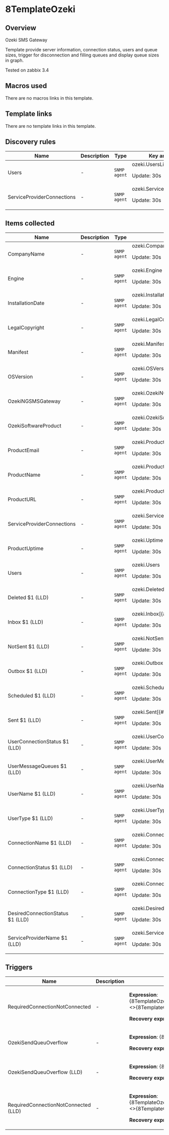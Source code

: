 # 8TemplateOzeki

## Overview

Ozeki SMS Gateway


Template provide server information, connection status, users and queue sizes, trigger for disconnection and filling queues and display queue sizes in graph.


Tested on zabbix 3.4



## Macros used

There are no macros links in this template.

## Template links

There are no template links in this template.

## Discovery rules

|Name|Description|Type|Key and additional info|
|----|-----------|----|----|
|Users|<p>-</p>|`SNMP agent`|ozeki.UsersList<p>Update: 30s</p>|
|ServiceProviderConnections|<p>-</p>|`SNMP agent`|ozeki.ServiceProviderConnectionsList<p>Update: 30s</p>|
## Items collected

|Name|Description|Type|Key and additional info|
|----|-----------|----|----|
|CompanyName|<p>-</p>|`SNMP agent`|ozeki.CompanyName<p>Update: 30s</p>|
|Engine|<p>-</p>|`SNMP agent`|ozeki.Engine<p>Update: 30s</p>|
|InstallationDate|<p>-</p>|`SNMP agent`|ozeki.InstallationDate<p>Update: 30s</p>|
|LegalCopyright|<p>-</p>|`SNMP agent`|ozeki.LegalCopyright<p>Update: 30s</p>|
|Manifest|<p>-</p>|`SNMP agent`|ozeki.Manifest<p>Update: 30s</p>|
|OSVersion|<p>-</p>|`SNMP agent`|ozeki.OSVersion<p>Update: 30s</p>|
|OzekiNGSMSGateway|<p>-</p>|`SNMP agent`|ozeki.OzekiNGSMSGateway<p>Update: 30s</p>|
|OzekiSoftwareProduct|<p>-</p>|`SNMP agent`|ozeki.OzekiSoftwareProduct<p>Update: 30s</p>|
|ProductEmail|<p>-</p>|`SNMP agent`|ozeki.ProductEmail<p>Update: 30s</p>|
|ProductName|<p>-</p>|`SNMP agent`|ozeki.ProductName<p>Update: 30s</p>|
|ProductURL|<p>-</p>|`SNMP agent`|ozeki.ProductURL<p>Update: 30s</p>|
|ServiceProviderConnections|<p>-</p>|`SNMP agent`|ozeki.ServiceProviderConnections<p>Update: 30s</p>|
|ProductUptime|<p>-</p>|`SNMP agent`|ozeki.Uptime<p>Update: 30s</p>|
|Users|<p>-</p>|`SNMP agent`|ozeki.Users<p>Update: 30s</p>|
|Deleted $1 (LLD)|<p>-</p>|`SNMP agent`|ozeki.Deleted[{#OZEKIUSERNAME}]<p>Update: 30s</p>|
|Inbox $1 (LLD)|<p>-</p>|`SNMP agent`|ozeki.Inbox[{#OZEKIUSERNAME}]<p>Update: 30s</p>|
|NotSent $1 (LLD)|<p>-</p>|`SNMP agent`|ozeki.NotSent[{#OZEKIUSERNAME}]<p>Update: 30s</p>|
|Outbox $1 (LLD)|<p>-</p>|`SNMP agent`|ozeki.Outbox[{#OZEKIUSERNAME}]<p>Update: 30s</p>|
|Scheduled $1 (LLD)|<p>-</p>|`SNMP agent`|ozeki.Scheduled[{#OZEKIUSERNAME}]<p>Update: 30s</p>|
|Sent $1 (LLD)|<p>-</p>|`SNMP agent`|ozeki.Sent[{#OZEKIUSERNAME}]<p>Update: 30s</p>|
|UserConnectionStatus $1 (LLD)|<p>-</p>|`SNMP agent`|ozeki.UserConnectionStatus[{#OZEKIUSERNAME}]<p>Update: 30s</p>|
|UserMessageQueues $1 (LLD)|<p>-</p>|`SNMP agent`|ozeki.UserMessageQueues[{#OZEKIUSERNAME}]<p>Update: 30s</p>|
|UserName $1 (LLD)|<p>-</p>|`SNMP agent`|ozeki.UserName[{#OZEKIUSERNAME}]<p>Update: 30s</p>|
|UserType $1 (LLD)|<p>-</p>|`SNMP agent`|ozeki.UserType[{#OZEKIUSERNAME}]<p>Update: 30s</p>|
|ConnectionName $1 (LLD)|<p>-</p>|`SNMP agent`|ozeki.ConnectionName[{#OZEKICONNAME}]<p>Update: 30s</p>|
|ConnectionStatus $1 (LLD)|<p>-</p>|`SNMP agent`|ozeki.ConnectionStatus[{#OZEKICONNAME}]<p>Update: 30s</p>|
|ConnectionType $1 (LLD)|<p>-</p>|`SNMP agent`|ozeki.ConnectionType[{#OZEKICONNAME}]<p>Update: 30s</p>|
|DesiredConnectionStatus $1 (LLD)|<p>-</p>|`SNMP agent`|ozeki.DesiredConnectionStatus[{#OZEKICONNAME}]<p>Update: 30s</p>|
|ServiceProviderName $1 (LLD)|<p>-</p>|`SNMP agent`|ozeki.ServiceProviderName[{#OZEKICONNAME}]<p>Update: 30s</p>|
## Triggers

|Name|Description|Expression|Priority|
|----|-----------|----------|--------|
|RequiredConnectionNotConnected|<p>-</p>|<p>**Expression**: {8TemplateOzeki:ozeki.DesiredConnectionStatus[{#OZEKICONNAME}].abschange()}<>{8TemplateOzeki:ozeki.ConnectionStatus[{#OZEKICONNAME}].abschange()}</p><p>**Recovery expression**: </p>|average|
|OzekiSendQueuOverflow|<p>-</p>|<p>**Expression**: {8TemplateOzeki:ozeki.NotSent[{#OZEKIUSERNAME}].abschange()}>5</p><p>**Recovery expression**: </p>|average|
|OzekiSendQueuOverflow (LLD)|<p>-</p>|<p>**Expression**: {8TemplateOzeki:ozeki.NotSent[{#OZEKIUSERNAME}].abschange()}>5</p><p>**Recovery expression**: </p>|average|
|RequiredConnectionNotConnected (LLD)|<p>-</p>|<p>**Expression**: {8TemplateOzeki:ozeki.DesiredConnectionStatus[{#OZEKICONNAME}].abschange()}<>{8TemplateOzeki:ozeki.ConnectionStatus[{#OZEKICONNAME}].abschange()}</p><p>**Recovery expression**: </p>|average|
